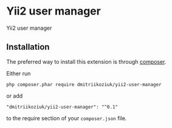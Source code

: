 Yii2 user manager
========================
Yii2 user manager

Installation
------------

The preferred way to install this extension is through [composer](http://getcomposer.org/download/).

Either run

```
php composer.phar require dmitriikoziuk/yii2-user-manager
```

or add

```
"dmitriikoziuk/yii2-user-manager": "^0.1"
```

to the require section of your `composer.json` file.